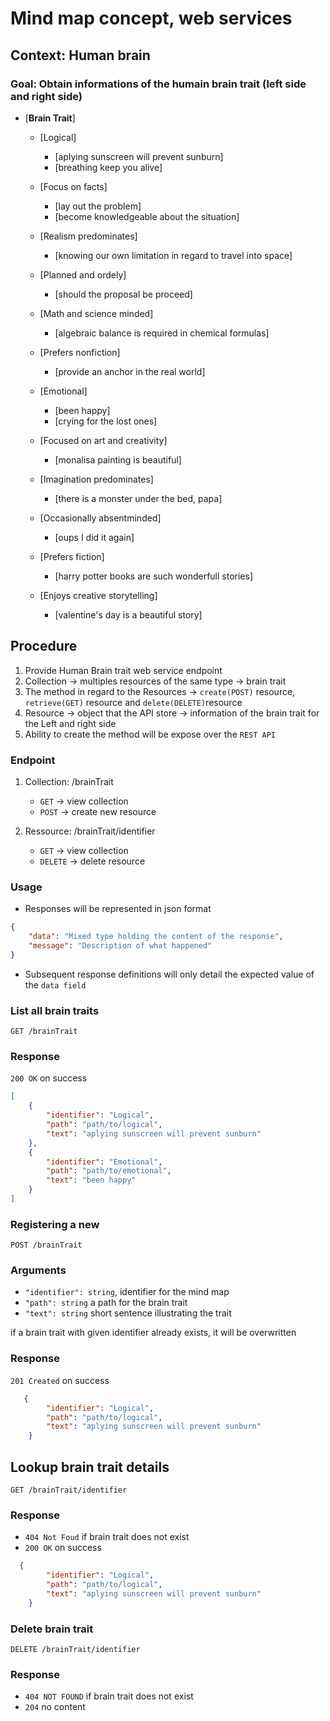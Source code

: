 # Mind map concept, web services

## Context: Human brain
### Goal: Obtain informations of the humain brain trait (left side and right side)

- [**Brain Trait**]
    - [Logical]
        - [aplying sunscreen will prevent sunburn]
        - [breathing keep you alive]
    - [Focus on facts]
        - [lay out the problem]
        - [become knowledgeable about the situation]
    - [Realism predominates]
        - [knowing our own limitation in regard to travel into space]
    - [Planned and ordely]
        - [should the proposal be proceed]
    - [Math and science minded]
        - [algebraic balance is required in chemical formulas]
    - [Prefers nonfiction]
        - [provide an anchor in the real world]

    - [Emotional]
        - [been happy]
         - [crying for the lost ones]
    - [Focused on art and creativity]
        - [monalisa painting is beautiful]
    - [Imagination predominates]
        - [there is a monster under the bed, papa]
    - [Occasionally absentminded]
        - [oups I did it again]
    - [Prefers fiction]
        - [harry potter books are such wonderfull stories]
    - [Enjoys creative storytelling]
        - [valentine's day is a beautiful story]
        
## Procedure

1. Provide Human Brain trait web service endpoint
2. Collection -> multiples resources of the same type -> brain trait
3. The method in regard to the Resources -> `create(POST)` resource, `retrieve(GET)` resource and `delete(DELETE)`resource
4. Resource -> object that the API store -> information of the brain trait for the Left and right side
5. Ability to create the method will be expose over the `REST API`

### Endpoint
1. Collection: /brainTrait
    - `GET` -> view collection
    - `POST` -> create new resource
    
2. Ressource: /brainTrait/identifier 
    - `GET` -> view collection
    - `DELETE` -> delete resource

### Usage
- Responses will be represented in json format
```json
{   
    "data": "Mixed type holding the content of the response",
    "message": "Description of what happened"   
}
```

- Subsequent response definitions will only detail the expected value of the `data field`
### List all brain traits
`GET /brainTrait` 
### Response
`200 OK` on success

```json
[   
    {
        "identifier": "Logical",
        "path": "path/to/logical",
        "text": "aplying sunscreen will prevent sunburn"
    },
    {
        "identifier": "Emotional",
        "path": "path/to/emotional",
        "text": "been happy"
    } 
]
```

### Registering a new 
`POST /brainTrait` 

### Arguments
- `"identifier": string`, identifier for the mind map
- `"path": string` a path for the brain trait 
- `"text": string` short sentence illustrating the trait 

if a brain trait with given identifier already exists, it will be overwritten
### Response
`201 Created` on success
```json
   {
        "identifier": "Logical",
        "path": "path/to/logical",
        "text": "aplying sunscreen will prevent sunburn"
    }
```

## Lookup brain trait details
`GET /brainTrait/identifier`
### Response 
- `404 Not Foud` if brain trait does not exist 
- `200 OK` on success
```json
  {
        "identifier": "Logical",
        "path": "path/to/logical",
        "text": "aplying sunscreen will prevent sunburn"
    }
```

### Delete brain trait
`DELETE /brainTrait/identifier`
### Response
- `404 NOT FOUND` if brain trait does not exist 
- `204` no content